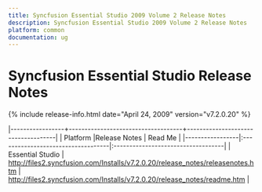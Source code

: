 ```yaml
---
title: Syncfusion Essential Studio 2009 Volume 2 Release Notes  
description: Syncfusion Essential Studio 2009 Volume 2 Release Notes  
platform: common
documentation: ug
---
```


# Syncfusion Essential Studio Release Notes  

{% include release-info.html date="April 24, 2009"  version="v7.2.0.20" %} 

|-----------------+------------------------------------+------------------------------------|
|   Platform      |Release Notes                       | Read Me                            |
|-----------------|:-----------------------------------|:-----------------------------------|
| Essential Studio  | <http://files2.syncfusion.com/Installs/v7.2.0.20/release_notes/releasenotes.htm> | <http://files2.syncfusion.com/Installs/v7.2.0.20/release_notes/readme.htm> |



